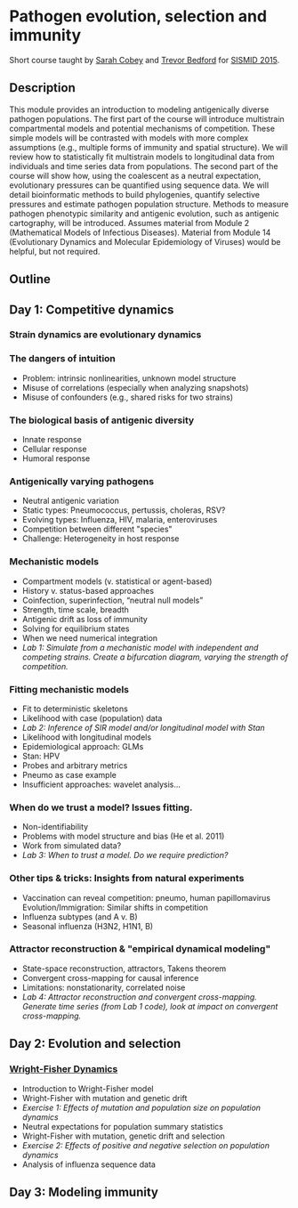 # Pathogen evolution, selection and immunity

Short course taught by [Sarah Cobey](http://cobeylab.uchicago.edu/) and [Trevor Bedford](http://bedford.io/) for [SISMID 2015](https://depts.washington.edu/sismid/general.html).

## Description

This module provides an introduction to modeling antigenically diverse pathogen populations. The first part of the course will introduce multistrain compartmental models and potential mechanisms of competition. These simple models will be contrasted with models with more complex assumptions (e.g., multiple forms of immunity and spatial structure). We will review how to statistically fit multistrain models to longitudinal data from individuals and time series data from populations. The second part of the course will show how, using the coalescent as a neutral expectation, evolutionary pressures can be quantified using sequence data. We will detail bioinformatic methods to build phylogenies, quantify selective pressures and estimate pathogen population structure. Methods to measure pathogen phenotypic similarity and antigenic evolution, such as antigenic cartography, will be introduced. Assumes material from Module 2 (Mathematical Models of Infectious Diseases). Material from Module 14 (Evolutionary Dynamics and Molecular Epidemiology of Viruses) would be helpful, but not required.

## Outline

## Day 1: Competitive dynamics

### Strain dynamics are evolutionary dynamics

### The dangers of intuition
* Problem: intrinsic nonlinearities, unknown model structure
* Misuse of correlations (especially when analyzing snapshots)
* Misuse of confounders (e.g., shared risks for two strains)

### The biological basis of antigenic diversity
* Innate response
* Cellular response
* Humoral response

### Antigenically varying pathogens
* Neutral antigenic variation
* Static types: Pneumococcus, pertussis, choleras, RSV?
* Evolving types: Influenza, HIV, malaria, enteroviruses
* Competition between different "species"
* Challenge: Heterogeneity in host response

### Mechanistic models
* Compartment models (v. statistical or agent-based)
* History v. status-based approaches
* Coinfection, superinfection, “neutral null models”
* Strength, time scale, breadth
* Antigenic drift as loss of immunity
* Solving for equilibrium states
* When we need numerical integration
* *Lab 1: Simulate from a mechanistic model with independent and competing strains. Create a bifurcation diagram, varying the strength of competition.*

### Fitting mechanistic models
* Fit to deterministic skeletons
* Likelihood with case (population) data
* *Lab 2: Inference of SIR model and/or longitudinal model with Stan*
* Likelihood with longitudinal models
* Epidemiological approach: GLMs
* Stan: HPV
* Probes and arbitrary metrics
* Pneumo as case example
* Insufficient approaches: wavelet analysis...
  
### When do we trust a model? Issues fitting.
* Non-identifiability
* Problems with model structure and bias (He et al. 2011)
* Work from simulated data?
* *Lab 3: When to trust a model. Do we require prediction?*

### Other tips & tricks: Insights from natural experiments
* Vaccination can reveal competition: pneumo, human papillomavirus Evolution/Immigration: Similar shifts in competition
* Influenza subtypes (and A v. B)
* Seasonal influenza (H3N2, H1N1, B)

### Attractor reconstruction & "empirical dynamical modeling"
* State-space reconstruction, attractors, Takens theorem
* Convergent cross-mapping for causal inference
* Limitations: nonstationarity, correlated noise
* *Lab 4: Attractor reconstruction and convergent cross-mapping. Generate time series (from Lab 1 code), look at impact on convergent cross-mapping.*

## Day 2: Evolution and selection

### [Wright-Fisher Dynamics](wright-fisher)

* Introduction to Wright-Fisher model
* Wright-Fisher with mutation and genetic drift
* *Exercise 1: Effects of mutation and population size on population dynamics*
* Neutral expectations for population summary statistics
* Wright-Fisher with mutation, genetic drift and selection
* *Exercise 2: Effects of positive and negative selection on population dynamics*
* Analysis of influenza sequence data

## Day 3: Modeling immunity
